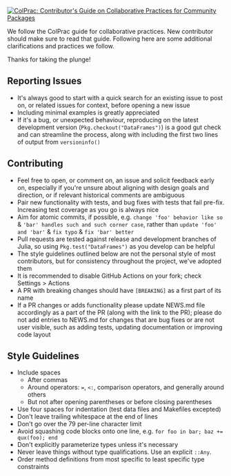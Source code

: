 [![ColPrac: Contributor's Guide on Collaborative Practices for Community Packages](https://img.shields.io/badge/ColPrac-Contributor's%20Guide-blueviolet)](https://github.com/SciML/ColPrac)

We follow the ColPrac guide for collaborative practices. New contributor should make sure to read that guide.
Following here are some additional clarifications and practices we follow.

Thanks for taking the plunge!

## Reporting Issues

* It's always good to start with a quick search for an existing issue to post on,
  or related issues for context, before opening a new issue
* Including minimal examples is greatly appreciated
* If it's a bug, or unexpected behaviour, reproducing on the latest development version
  (`Pkg.checkout("DataFrames")`) is a good gut check and can streamline the process,
  along with including the first two lines of output from `versioninfo()`

## Contributing

* Feel free to open, or comment on, an issue and solicit feedback early on,
  especially if you're unsure about aligning with design goals and direction,
  or if relevant historical comments are ambiguous
* Pair new functionality with tests, and bug fixes with tests that fail pre-fix.
  Increasing test coverage as you go is always nice
* Aim for atomic commits, if possible, e.g. `change 'foo' behavior like so` &
  `'bar' handles such and such corner case`,
  rather than `update 'foo' and 'bar'` & `fix typo` & `fix 'bar' better`
* Pull requests are tested against release and development branches of Julia,
  so using `Pkg.test("DataFrames")` as you develop can be helpful
* The style guidelines outlined below are not the personal style of most contributors,
  but for consistency throughout the project, we've adopted them
* It is recommended to disable GitHub Actions on your fork; check Settings > Actions
* A PR with breaking changes should have `[BREAKING]` as a first part of its name
* If a PR changes or adds functionality please update NEWS.md file accordingly as
  a part of the PR (along with the link to the PR); please do not add entries
  to NEWS.md for changes that are bug fixes or are not user visible, such as
  adding tests, updating documentation or improving code layout

## Style Guidelines

* Include spaces
    + After commas
    + Around operators: `=`, `<:`, comparison operators, and generally around others
    + But not after opening parentheses or before closing parentheses
* Use four spaces for indentation (test data files and Makefiles excepted)
* Don't leave trailing whitespace at the end of lines
* Don't go over the 79 per-line character limit
* Avoid squashing code blocks onto one line, e.g. `for foo in bar; baz += qux(foo); end`
* Don't explicitly parameterize types unless it's necessary
* Never leave things without type qualifications. Use an explicit `::Any`.
* Order method definitions from most specific to least specific type constraints
